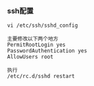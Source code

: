 ### **ssh配置**

```
vi /etc/ssh/sshd_config

主要修改以下两个地方
PermitRootLogin yes
PasswordAuthentication yes
AllowUsers root

执行
/etc/rc.d/sshd restart

```
